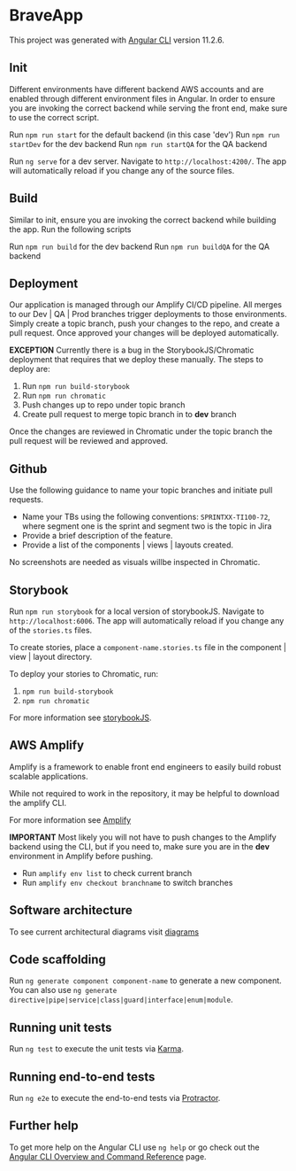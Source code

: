 # BraveApp

This project was generated with [Angular CLI](https://github.com/angular/angular-cli) version 11.2.6.

## Init

Different environments have different backend AWS accounts and are enabled through different environment files in Angular. In order to ensure you are invoking the correct backend while serving the front end, make sure to use the correct script.

Run `npm run start` for the default backend (in this case 'dev')
Run `npm run startDev` for the dev backend
Run `npm run startQA` for the QA backend

Run `ng serve` for a dev server. Navigate to `http://localhost:4200/`. The app will automatically reload if you change any of the source files.

## Build

Similar to init, ensure you are invoking the correct backend while building the app. Run the following scripts

Run `npm run build` for the dev backend
Run `npm run buildQA` for the QA backend

## Deployment

Our application is managed through our Amplify CI/CD pipeline. All merges to our Dev | QA | Prod branches trigger deployments to those environments. Simply create a topic branch, push your changes to the repo, and create a pull request. Once approved your changes will be deployed automatically.

**EXCEPTION** Currently there is a bug in the StorybookJS/Chromatic deployment that requires that we deploy these manually. The steps to deploy are:

1. Run `npm run build-storybook`
2. Run `npm run chromatic`
3. Push changes up to repo under topic branch
4. Create pull request to merge topic branch in to **dev** branch

Once the changes are reviewed in Chromatic under the topic branch the pull request will be reviewed and approved.

## Github

Use the following guidance to name your topic branches and initiate pull requests.

- Name your TBs using the following conventions: `SPRINTXX-TI100-72`, where segment one is the sprint and segment two is the topic in Jira
- Provide a brief description of the feature.
- Provide a list of the components | views | layouts created.

No screenshots are needed as visuals willbe inspected in Chromatic.

## Storybook

Run `npm run storybook` for a local version of storybookJS. Navigate to `http://localhost:6006`. The app will automatically reload if you change any of the `stories.ts` files.

To create stories, place a `component-name.stories.ts` file in the component | view | layout directory.

To deploy your stories to Chromatic, run:

1. `npm run build-storybook`
2. `npm run chromatic`

For more information see [storybookJS](https://storybook.js.org).

## AWS Amplify

Amplify is a framework to enable front end engineers to easily build robust scalable applications.

While not required to work in the repository, it may be helpful to download the amplify CLI.

For more information see [Amplify](https://docs.amplify.aws/start)

**IMPORTANT**
Most likely you will not have to push changes to the Amplify backend using the CLI, but if you need to, make sure you are in the **dev** environment in Amplify before pushing.

- Run `amplify env list` to check current branch
- Run `amplify env checkout branchname` to switch branches

## Software architecture

To see current architectural diagrams visit [diagrams](https://drive.google.com/drive/u/0/folders/1nE9JuE9Brm66pKi3B1H9yNhjxKeIfSHI)

## Code scaffolding

Run `ng generate component component-name` to generate a new component. You can also use `ng generate directive|pipe|service|class|guard|interface|enum|module`.

## Running unit tests

Run `ng test` to execute the unit tests via [Karma](https://karma-runner.github.io).

## Running end-to-end tests

Run `ng e2e` to execute the end-to-end tests via [Protractor](http://www.protractortest.org/).

## Further help

To get more help on the Angular CLI use `ng help` or go check out the [Angular CLI Overview and Command Reference](https://angular.io/cli) page.
